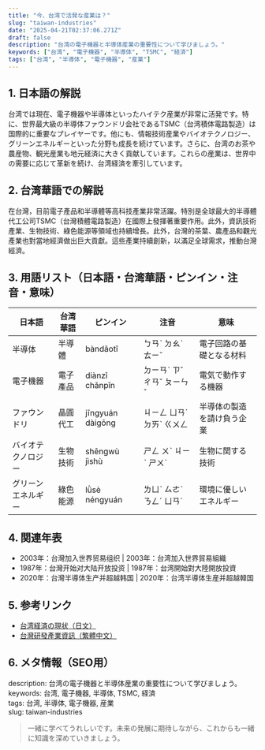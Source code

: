 ```yaml
---
title: "今、台湾で活発な産業は？"
slug: "taiwan-industries"
date: "2025-04-21T02:37:06.271Z"
draft: false
description: "台湾の電子機器と半導体産業の重要性について学びましょう。"
keywords: ["台湾", "電子機器", "半導体", "TSMC", "経済"]
tags: ["台湾", "半導体", "電子機器", "産業"]
---
```


## 1. 日本語の解説  
台湾では現在、電子機器や半導体といったハイテク産業が非常に活発です。特に、世界最大級の半導体ファウンドリ会社であるTSMC（台湾積体電路製造）は国際的に重要なプレイヤーです。他にも、情報技術産業やバイオテクノロジー、グリーンエネルギーといった分野も成長を続けています。さらに、台湾のお茶や農産物、観光産業も地元経済に大きく貢献しています。これらの産業は、世界中の需要に応じて革新を続け、台湾経済を牽引しています。

## 2. 台湾華語での解説  
在台灣，目前電子產品和半導體等高科技產業非常活躍。特別是全球最大的半導體代工公司TSMC（台灣積體電路製造）在國際上發揮著重要作用。此外，資訊技術產業、生物技術、綠色能源等領域也持續增長。此外，台灣的茶葉、農產品和觀光產業也對當地經濟做出巨大貢獻。這些產業持續創新，以滿足全球需求，推動台灣經濟。

## 3. 用語リスト（日本語・台湾華語・ピンイン・注音・意味）  
| 日本語        | 台湾華語              | ピンイン       | 注音        | 意味                   |
|------------|------------------|------------|-----------|--------------------|
| 半導体       | 半導體               | bàndǎotǐ   | ㄅㄢˋ ㄉㄠˋ ㄊㄧˇ | 電子回路の基礎となる材料      |
| 電子機器      | 電子產品             | diànzǐ chǎnpǐn | ㄉㄧㄢˋ ㄗˇ ㄔㄢˇ ㄆㄧㄣˇ | 電気で動作する機器        |
| ファウンドリ   | 晶圓代工             | jīngyuán dàigōng | ㄐㄧㄥ ㄩㄢˊ ㄉㄞˋ ㄍㄨㄥ | 半導体の製造を請け負う企業    |
| バイオテクノロジー| 生物技術             | shēngwù jìshù | ㄕㄥ ㄨˋ ㄐㄧˋ ㄕㄨˋ | 生物に関する技術           |
| グリーンエネルギー| 綠色能源             | lǜsè néngyuán | ㄌㄩˋ ㄙㄜˋ ㄋㄥˊ ㄩㄢˊ | 環境に優しいエネルギー        |

## 4. 関連年表  
- 2003年：台灣加入世界贸易组织 | 2003年：台湾加入世界貿易組織  
- 1987年：台灣开始对大陆开放投资 | 1987年：台湾開始對大陸開放投資  
- 2020年：台灣半導体生产并超越韩国 | 2020年：台湾半導体生産并超越韓国  

## 5. 参考リンク  
- [台湾経済の現状（日文）](https://www.jetro.go.jp/world/asia/tw/)  
- [台灣研發產業資訊（繁體中文）](https://www.taiwantrade.com.tw/)

## 6. メタ情報（SEO用）  
description: 台湾の電子機器と半導体産業の重要性について学びましょう。  
keywords: 台湾, 電子機器, 半導体, TSMC, 経済  
tags: 台湾, 半導体, 電子機器, 産業  
slug: taiwan-industries

> 一緒に学べてうれしいです。未来の発展に期待しながら、これからも一緒に知識を深めていきましょう。